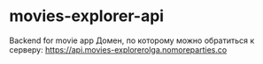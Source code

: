 # movies-explorer-api
Backend for movie app
Домен, по которому можно обратиться к серверу:
https://api.movies-explorerolga.nomoreparties.co
